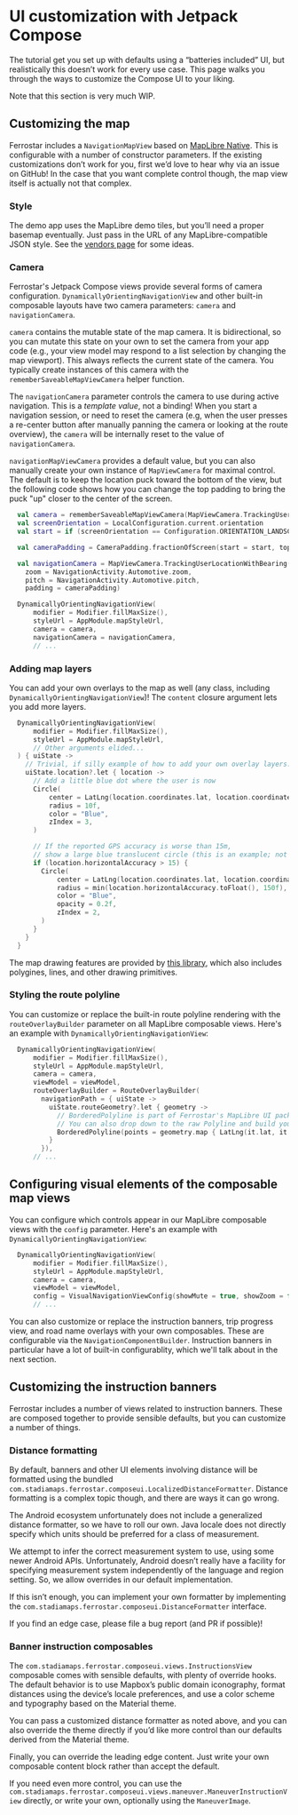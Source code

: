 # UI customization with Jetpack Compose

The tutorial get you set up with defaults using a “batteries included” UI,
but realistically this doesn’t work for every use case.
This page walks you through the ways to customize the Compose UI to your liking.

Note that this section is very much WIP.

## Customizing the map

Ferrostar includes a `NavigationMapView` based on [MapLibre Native](https://maplibre.org/).
This is configurable with a number of constructor parameters.
If the existing customizations don’t work for you,
first we’d love to hear why via an issue on GitHub!
In the case that you want complete control though,
the map view itself is actually not that complex.

### Style

The demo app uses the MapLibre demo tiles, but you’ll need a proper basemap eventually.
Just pass in the URL of any MapLibre-compatible JSON style.
See the [vendors page](./vendors.md) for some ideas.

### Camera

Ferrostar's Jetpack Compose views provide several forms of camera configuration.
`DynamicallyOrientingNavigationView` and other built-in composable layouts have two camera parameters:
`camera` and `navigationCamera`.

`camera` contains the mutable state of the map camera.
It is bidirectional, so you can mutate this state on your own to set the camera from your app code
(e.g., your view model may respond to a list selection by changing the map viewport).
This always reflects the current state of the camera.
You typically create instances of this camera with the `rememberSaveableMapViewCamera` helper function.

The `navigationCamera` parameter controls the camera to use during active navigation.
This is a _template value_, not a binding!
When you start a navigation session, or need to reset the camera (e.g, when the user presses a re-center button
after manually panning the camera or looking at the route overview),
the `camera` will be internally reset to the value of `navigationCamera`.

`navigationMapViewCamera` provides a default value, but you can also manually create your own instance of `MapViewCamera`
for maximal control.
The default is to keep the location puck toward the bottom of the view,
but the following code shows how you can change the top padding
to bring the puck "up" closer to the center of the screen.

```kotlin
  val camera = rememberSaveableMapViewCamera(MapViewCamera.TrackingUserLocation())
  val screenOrientation = LocalConfiguration.current.orientation
  val start = if (screenOrientation == Configuration.ORIENTATION_LANDSCAPE) 0.5f else 0.0f

  val cameraPadding = CameraPadding.fractionOfScreen(start = start, top = 0.25f)

  val navigationCamera = MapViewCamera.TrackingUserLocationWithBearing(
    zoom = NavigationActivity.Automotive.zoom,
    pitch = NavigationActivity.Automotive.pitch,
    padding = cameraPadding)

  DynamicallyOrientingNavigationView(
      modifier = Modifier.fillMaxSize(),
      styleUrl = AppModule.mapStyleUrl,
      camera = camera,
      navigationCamera = navigationCamera,
	  // ...
```

### Adding map layers

You can add your own overlays to the map as well (any class, including `DynamicallyOrientingNavigationView`)!
The `content` closure argument lets you add more layers.

```kotlin
  DynamicallyOrientingNavigationView(
      modifier = Modifier.fillMaxSize(),
      styleUrl = AppModule.mapStyleUrl,
	  // Other arguments elided...
  ) { uiState ->
	// Trivial, if silly example of how to add your own overlay layers.
	uiState.location?.let { location ->
      // Add a little blue dot where the user is now
	  Circle(
		  center = LatLng(location.coordinates.lat, location.coordinates.lng),
		  radius = 10f,
		  color = "Blue",
		  zIndex = 3,
	  )

      // If the reported GPS accuracy is worse than 15m,
      // show a large blue translucent circle (this is an example; not to scale).
	  if (location.horizontalAccuracy > 15) {
		Circle(
			center = LatLng(location.coordinates.lat, location.coordinates.lng),
			radius = min(location.horizontalAccuracy.toFloat(), 150f),
			color = "Blue",
			opacity = 0.2f,
			zIndex = 2,
		)
	  }
	}
  }
```

The map drawing features are provided by [this library](https://github.com/Rallista/maplibre-compose-playground/),
which also includes polygines, lines, and other drawing primitives.

### Styling the route polyline

You can customize or replace the built-in route polyline rendering with the `routeOverlayBuilder` parameter
on all MapLibre composable views.
Here's an example with `DynamicallyOrientingNavigationView`:

```kotlin
  DynamicallyOrientingNavigationView(
      modifier = Modifier.fillMaxSize(),
      styleUrl = AppModule.mapStyleUrl,
      camera = camera,
      viewModel = viewModel,
      routeOverlayBuilder = RouteOverlayBuilder(
        navigationPath = { uiState ->
          uiState.routeGeometry?.let { geometry ->
		    // BorderedPolyline is part of Ferrostar's MapLibre UI package.
			// You can also drop down to the raw Polyline and build your own custom style.
            BorderedPolyline(points = geometry.map { LatLng(it.lat, it.lng) }, zIndex = 0, color = "#3583dd", opacity = 0.7f, borderOpacity = 0.3f)
          }
        }),
	  // ...
```

## Configuring visual elements of the composable map views

You can configure which controls appear in our MapLibre composable views with the `config` parameter.
Here's an example with `DynamicallyOrientingNavigationView`:

```kotlin
  DynamicallyOrientingNavigationView(
      modifier = Modifier.fillMaxSize(),
      styleUrl = AppModule.mapStyleUrl,
      camera = camera,
      viewModel = viewModel,
      config = VisualNavigationViewConfig(showMute = true, showZoom = false, showRecenter = true, speedLimitStyle = SignageStyle.MUTCD),
      // ...
```

You can also customize or replace the instruction banners, trip progress view, and road name overlays with your own composables.
These are configurable via the `NavigationComponentBuilder`.
Instruction banners in particular have a lot of built-in configurablity, which we'll talk about in the next section.

## Customizing the instruction banners

Ferrostar includes a number of views related to instruction banners.
These are composed together to provide sensible defaults,
but you can customize a number of things.

### Distance formatting

By default, banners and other UI elements involving distance will be formatted using the bundled `com.stadiamaps.ferrostar.composeui.LocalizedDistanceFormatter`.
Distance formatting is a complex topic though, and there are ways it can go wrong.

The Android ecosystem unfortunately does not include a generalized distance formatter,
so we have to roll our own.
Java locale does not directly specify which units should be preferred for a class of measurement.

We attempt to infer the correct measurement system to use,
using some newer Android APIs.
Unfortunately, Android doesn’t really have a facility for specifying measurement system
independently of the language and region setting.
So, we allow overrides in our default implementation.

If this isn’t enough, you can implement your own formatter
by implementing the `com.stadiamaps.ferrostar.composeui.DistanceFormatter` interface.

If you find an edge case, please file a bug report (and PR if possible)!

### Banner instruction composables

The `com.stadiamaps.ferrostar.composeui.views.InstructionsView` composable
comes with sensible defaults, with plenty of override hooks.
The default behavior is to use Mapbox’s public domain iconography,
format distances using the device’s locale preferences,
and use a color scheme and typography based on the Material theme.

You can pass a customized distance formatter as noted above,
and you can also override the theme directly if you’d like
more control than our defaults derived from the Material theme.

Finally, you can override the leading edge content.
Just write your own composable content block rather than accept the default.

If you need even more control, you can use the `com.stadiamaps.ferrostar.composeui.views.maneuver.ManeuverInstructionView` directly,
or write your own, optionally using the `ManeuverImage`.
